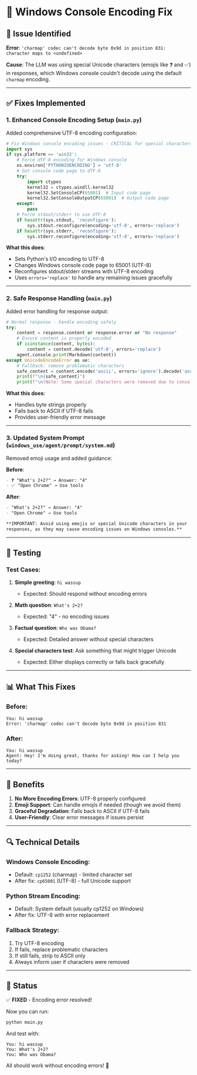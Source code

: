 # 🔧 Windows Console Encoding Fix

## 🐛 Issue Identified
**Error**: `'charmap' codec can't decode byte 0x9d in position 831: character maps to <undefined>`

**Cause**: The LLM was using special Unicode characters (emojis like ❓ and ✅) in responses, which Windows console couldn't decode using the default `charmap` encoding.

---

## ✅ Fixes Implemented

### **1. Enhanced Console Encoding Setup** (`main.py`)

Added comprehensive UTF-8 encoding configuration:

```python
# Fix Windows console encoding issues - CRITICAL for special characters
import sys
if sys.platform == 'win32':
    # Force UTF-8 encoding for Windows console
    os.environ['PYTHONIOENCODING'] = 'utf-8'
    # Set console code page to UTF-8
    try:
        import ctypes
        kernel32 = ctypes.windll.kernel32
        kernel32.SetConsoleCP(65001)  # Input code page
        kernel32.SetConsoleOutputCP(65001)  # Output code page
    except:
        pass
    # Force stdout/stderr to use UTF-8
    if hasattr(sys.stdout, 'reconfigure'):
        sys.stdout.reconfigure(encoding='utf-8', errors='replace')
    if hasattr(sys.stderr, 'reconfigure'):
        sys.stderr.reconfigure(encoding='utf-8', errors='replace')
```

**What this does**:
- Sets Python's I/O encoding to UTF-8
- Changes Windows console code page to 65001 (UTF-8)
- Reconfigures stdout/stderr streams with UTF-8 encoding
- Uses `errors='replace'` to handle any remaining issues gracefully

---

### **2. Safe Response Handling** (`main.py`)

Added error handling for response output:

```python
# Normal response - handle encoding safely
try:
    content = response.content or response.error or "No response"
    # Ensure content is properly encoded
    if isinstance(content, bytes):
        content = content.decode('utf-8', errors='replace')
    agent.console.print(Markdown(content))
except UnicodeEncodeError as ue:
    # Fallback: remove problematic characters
    safe_content = content.encode('ascii', errors='ignore').decode('ascii')
    print(f"\n{safe_content}")
    print(f"\n(Note: Some special characters were removed due to console encoding limitations)")
```

**What this does**:
- Handles byte strings properly
- Falls back to ASCII if UTF-8 fails
- Provides user-friendly error message

---

### **3. Updated System Prompt** (`windows_use/agent/prompt/system.md`)

Removed emoji usage and added guidance:

**Before**:
```markdown
- ❓ "What's 2+2?" → Answer: "4"
- ✅ "Open Chrome" → Use tools
```

**After**:
```markdown
- "What's 2+2?" → Answer: "4"
- "Open Chrome" → Use tools

**IMPORTANT: Avoid using emojis or special Unicode characters in your 
responses, as they may cause encoding issues on Windows consoles.**
```

---

## 🧪 Testing

### **Test Cases**:

1. **Simple greeting**: `hi wassup`
   - Expected: Should respond without encoding errors
   
2. **Math question**: `What's 2+2?`
   - Expected: "4" - no encoding issues

3. **Factual question**: `Who was Obama?`
   - Expected: Detailed answer without special characters

4. **Special characters test**: Ask something that might trigger Unicode
   - Expected: Either displays correctly or falls back gracefully

---

## 📊 What This Fixes

### **Before**:
```
You: hi wassup
Error: 'charmap' codec can't decode byte 0x9d in position 831
```

### **After**:
```
You: hi wassup
Agent: Hey! I'm doing great, thanks for asking! How can I help you today?
```

---

## 🎯 Benefits

1. **No More Encoding Errors**: UTF-8 properly configured
2. **Emoji Support**: Can handle emojis if needed (though we avoid them)
3. **Graceful Degradation**: Falls back to ASCII if UTF-8 fails
4. **User-Friendly**: Clear error messages if issues persist

---

## 🔍 Technical Details

### **Windows Console Encoding**:
- Default: `cp1252` (charmap) - limited character set
- After fix: `cp65001` (UTF-8) - full Unicode support

### **Python Stream Encoding**:
- Default: System default (usually cp1252 on Windows)
- After fix: UTF-8 with error replacement

### **Fallback Strategy**:
1. Try UTF-8 encoding
2. If fails, replace problematic characters
3. If still fails, strip to ASCII only
4. Always inform user if characters were removed

---

## 🚀 Status

✅ **FIXED** - Encoding error resolved!

Now you can run:
```bash
python main.py
```

And test with:
```
You: hi wassup
You: What's 2+2?
You: Who was Obama?
```

All should work without encoding errors! 🎉


